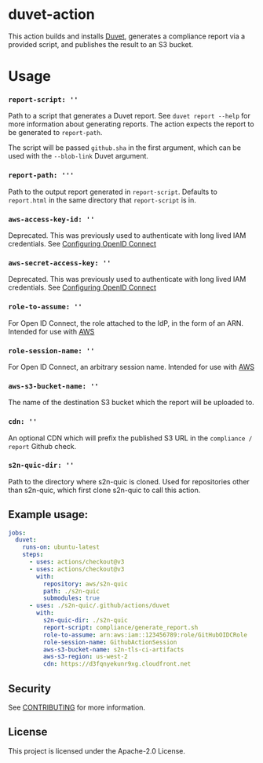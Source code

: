 # duvet-action

This action builds and installs [Duvet](https://github.com/aws/s2n-quic/tree/main/common/duvet), generates a compliance report via a provided script, and publishes the result to an S3 bucket.

# Usage

### `report-script: ''`

Path to a script that generates a Duvet report. See `duvet report --help` for more information about generating reports. The action expects the report to be generated to `report-path`.

The script will be passed `github.sha` in the first argument, which can be used with the `--blob-link` Duvet argument.

### `report-path: '''`

Path to the output report generated in `report-script`. Defaults to `report.html` in the same directory that `report-script` is in.

### `aws-access-key-id: ''`

Deprecated.  This was previously used to authenticate with long lived IAM credentials. See [Configuring OpenID Connect](https://docs.github.com/en/actions/security-for-github-actions/security-hardening-your-deployments/configuring-openid-connect-in-cloud-providers)

### `aws-secret-access-key: ''`

Deprecated.  This was previously used to authenticate with long lived IAM credentials. See [Configuring OpenID Connect](https://docs.github.com/en/actions/security-for-github-actions/security-hardening-your-deployments/configuring-openid-connect-in-cloud-providers)

### `role-to-assume: ''`

For Open ID Connect, the role attached to the IdP, in the form of an ARN. Intended for use with [AWS](https://docs.github.com/en/actions/security-for-github-actions/security-hardening-your-deployments/configuring-openid-connect-in-amazon-web-services)

### `role-session-name: ''`

For Open ID Connect, an arbitrary session name. Intended for use with [AWS](https://docs.github.com/en/actions/security-for-github-actions/security-hardening-your-deployments/configuring-openid-connect-in-amazon-web-services)

### `aws-s3-bucket-name: ''`

The name of the destination S3 bucket which the report will be uploaded to.

### `cdn: ''`

An optional CDN which will prefix the published S3 URL in the `compliance / report` Github check.

### `s2n-quic-dir: ''`

Path to the directory where s2n-quic is cloned. Used for repositories other than s2n-quic, which first clone s2n-quic to call this action.


## Example usage:

```yml
jobs:
  duvet:
    runs-on: ubuntu-latest
    steps:
      - uses: actions/checkout@v3
      - uses: actions/checkout@v3
        with:
          repository: aws/s2n-quic
          path: ./s2n-quic
          submodules: true
      - uses: ./s2n-quic/.github/actions/duvet
        with:
          s2n-quic-dir: ./s2n-quic
          report-script: compliance/generate_report.sh
          role-to-assume: arn:aws:iam::123456789:role/GitHubOIDCRole
          role-session-name: GithubActionSession
          aws-s3-bucket-name: s2n-tls-ci-artifacts
          aws-s3-region: us-west-2
          cdn: https://d3fqnyekunr9xg.cloudfront.net
```

## Security

See [CONTRIBUTING](CONTRIBUTING.md#security-issue-notifications) for more information.

## License

This project is licensed under the Apache-2.0 License.


